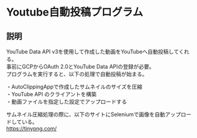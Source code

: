 # Youtube自動投稿プログラム

## 説明
YouTube Data API v3を使用して作成した動画をYouTubeへ自動投稿してくれる。<br>
事前にGCPからOAuth 2.0とYouTube Data APIの登録が必要。<br>
プログラムを実行すると、以下の処理で自動投稿が始まる。

・AutoClippingAppで作成したサムネイルのサイズを圧縮<br>
・YouTube API のクライアントを構築<br>
・動画ファイルを指定した設定でアップロードする<br>

サムネイル圧縮処理の際に、以下のサイトにSeleniumで画像を自動アップロードしている。<br>
https://tinypng.com/
